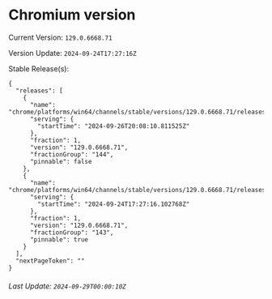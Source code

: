 # Chromium version

Current Version: `129.0.6668.71`

Version Update: `2024-09-24T17:27:16Z`

Stable Release(s):
```
{
  "releases": [
    {
      "name": "chrome/platforms/win64/channels/stable/versions/129.0.6668.71/releases/1727381290",
      "serving": {
        "startTime": "2024-09-26T20:08:10.811525Z"
      },
      "fraction": 1,
      "version": "129.0.6668.71",
      "fractionGroup": "144",
      "pinnable": false
    },
    {
      "name": "chrome/platforms/win64/channels/stable/versions/129.0.6668.71/releases/1727198836",
      "serving": {
        "startTime": "2024-09-24T17:27:16.102768Z"
      },
      "fraction": 1,
      "version": "129.0.6668.71",
      "fractionGroup": "143",
      "pinnable": true
    }
  ],
  "nextPageToken": ""
}
```

###### Last Update: `2024-09-29T00:00:10Z`
        